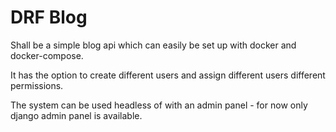 # DRF Blog

Shall be a simple blog api which can easily be set up with docker and docker-compose.

It has the option to create different users and assign different users different permissions. 

The system can be used headless of with an admin panel - for now only django admin panel  is available. 